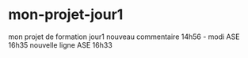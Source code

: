 # mon-projet-jour1
mon projet de formation jour1
nouveau commentaire 14h56 - modi ASE 16h35
nouvelle ligne ASE 16h33
